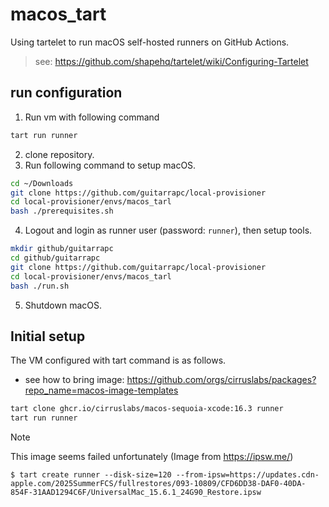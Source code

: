 # macos_tart

Using tartelet to run macOS self-hosted runners on GitHub Actions.

> see: https://github.com/shapehq/tartelet/wiki/Configuring-Tartelet

## run configuration

1. Run vm with following command
```sh
tart run runner
```

2. clone repository.
3. Run following command to setup macOS.

```sh
cd ~/Downloads
git clone https://github.com/guitarrapc/local-provisioner
cd local-provisioner/envs/macos_tarl
bash ./prerequisites.sh
```

4. Logout and login as runner user (password: `runner`), then setup tools.

```sh
mkdir github/guitarrapc
cd github/guitarrapc
git clone https://github.com/guitarrapc/local-provisioner
cd local-provisioner/envs/macos_tarl
bash ./run.sh
```

5. Shutdown macOS.

## Initial setup

The VM configured with tart command is as follows.

- see how to bring image: https://github.com/orgs/cirruslabs/packages?repo_name=macos-image-templates

```sh
tart clone ghcr.io/cirruslabs/macos-sequoia-xcode:16.3 runner
tart run runner
```

> [!NOTE]
> This image seems failed unfortunately (Image from https://ipsw.me/)
>
> ```
> $ tart create runner --disk-size=120 --from-ipsw=https://updates.cdn-apple.com/2025SummerFCS/fullrestores/093-10809/CFD6DD38-DAF0-40DA-854F-31AAD1294C6F/UniversalMac_15.6.1_24G90_Restore.ipsw
> ```
